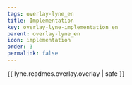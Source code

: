 ```yaml
---
tags: overlay-lyne_en
title: Implementation
key: overlay-lyne-implementation_en
parent: overlay-lyne_en
icon: implementation
order: 3
permalink: false  
---
```

{{ lyne.readmes.overlay.overlay | safe }}


